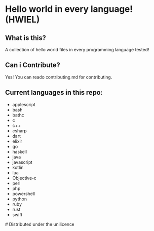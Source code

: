 # Hello world in every language! (HWIEL)

## What is this?
A collection of hello world files in every programming language tested!

## Can i Contribute?
Yes! You can reado contributing.md for contributing.

## Current languages in this repo:

- applescript
- bash
- bathc
- c
- c++
- csharp
- dart
- elixir
- go
- haskell
- java
- javascript
- kotlin
- lua
- Objective-c
- perl
- php
- powershell
- python
- ruby
- rust
- swift

# Distributed under the unilicence